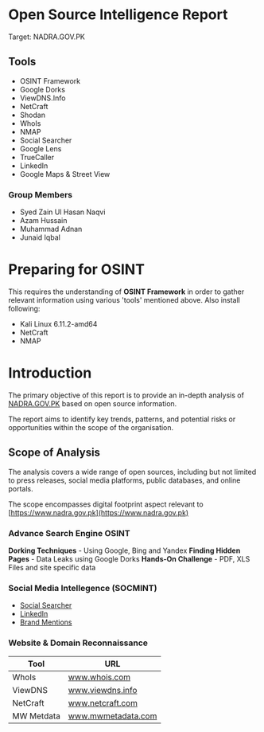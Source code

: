 # Open Source Intelligence Report
Target: NADRA.GOV.PK

## Tools
- OSINT Framework
- Google Dorks
- ViewDNS.Info
- NetCraft
- Shodan
- WhoIs
- NMAP
- Social Searcher
- Google Lens
- TrueCaller
- LinkedIn
- Google Maps & Street View

### Group Members
- Syed Zain Ul Hasan Naqvi
- Azam Hussain
- Muhammad Adnan
- Junaid Iqbal

# Preparing for OSINT
This requires the understanding of **OSINT Framework** in order to gather relevant information using various 'tools' mentioned above. Also install following:

- Kali Linux 6.11.2-amd64
- NetCraft
- NMAP

# Introduction
The primary objective of this report is to provide an in-depth analysis of [NADRA.GOV.PK](https://www.nadra.gov.pk) based on open source information.

The report aims to identify key trends, patterns, and potential risks or opportunities within the scope of the organisation.

## Scope of Analysis

The analysis covers a wide range of open sources, including but not limited to press releases, social media platforms, public databases, and online portals.

The scope encompasses digital footprint aspect relevant to [https://www.nadra.gov.pk](https://www.nadra.gov.pk)


### Advance Search Engine OSINT

**Dorking Techniques** - Using Google, Bing and Yandex
**Finding Hidden Pages** - Data Leaks using Google Dorks
**Hands-On Challenge** - PDF, XLS Files and site specific data

### Social Media Intellegence (SOCMINT)
- [Social Searcher](www.social-searcher.com)
- [LinkedIn](www.linkedin.com)
- [Brand Mentions](www.branmentions.com)


### Website & Domain Reconnaissance
| Tool | URL |
| --- | --- |
| WhoIs | www.whois.com |
| ViewDNS | www.viewdns.info |
| NetCraft | www.netcraft.com |
| MW Metdata | www.mwmetadata.com |


